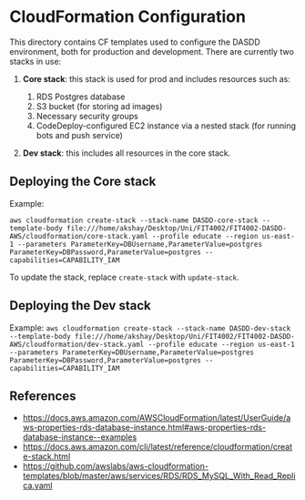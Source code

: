 # CloudFormation Configuration

This directory contains CF templates used to configure the DASDD environment, both for production and development. There
are currently two stacks in use:

1. **Core stack**: this stack is used for prod and includes resources such as:
    1. RDS Postgres database
    2. S3 bucket (for storing ad images)
    3. Necessary security groups
    4. CodeDeploy-configured EC2 instance via a nested stack (for running bots and push service)

2. **Dev stack**: this includes all resources in the core stack.

## Deploying the Core stack

Example:

`aws cloudformation create-stack --stack-name DASDD-core-stack --template-body file:///home/akshay/Desktop/Uni/FIT4002/FIT4002-DASDD-AWS/cloudformation/core-stack.yaml --profile educate --region us-east-1 --parameters ParameterKey=DBUsername,ParameterValue=postgres ParameterKey=DBPassword,ParameterValue=postgres --capabilities=CAPABILITY_IAM
`

To update the stack, replace `create-stack` with `update-stack`.

## Deploying the Dev stack

Example:
`aws cloudformation create-stack --stack-name DASDD-dev-stack --template-body file:///home/akshay/Desktop/Uni/FIT4002/FIT4002-DASDD-AWS/cloudformation/dev-stack.yaml --profile educate --region us-east-1 --parameters ParameterKey=DBUsername,ParameterValue=postgres ParameterKey=DBPassword,ParameterValue=postgres --capabilities=CAPABILITY_IAM
`

## References

- https://docs.aws.amazon.com/AWSCloudFormation/latest/UserGuide/aws-properties-rds-database-instance.html#aws-properties-rds-database-instance--examples
- https://docs.aws.amazon.com/cli/latest/reference/cloudformation/create-stack.html
- https://github.com/awslabs/aws-cloudformation-templates/blob/master/aws/services/RDS/RDS_MySQL_With_Read_Replica.yaml
